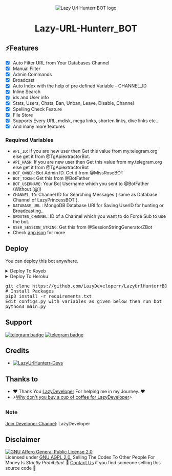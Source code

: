 <p align="center">
  <img src="https://telegra.ph/file/2b160d9765fe080c704d2.png" alt="Lazy Url Hunterr BOT  logo">
</p>
<h1 align="center">
  <b> Lazy-URL-Hunterr_BOT </b>
</h1>

## ⚡️Features

- [x] Auto Filter URL from Your Databases Channel
- [x] Manual Filter
- [x] Admin Commands
- [x] Broadcast
- [x] Auto Index with the help of pre defined Variable - CHANNEL_ID
- [x] Inline Search
- [x] ids and User info 
- [x] Stats, Users, Chats, Ban, Unban, Leave, Disable, Channel
- [x] Spelling Check Feature
- [x] File Store
- [x] Supports Every URL, mdisk, mega links, shorten links, dive links etc...
- [x] And many more features

### Required Variables
* `API_ID`: If you are new user then Get this value from my.telegram.org else get it from @TgApiextractorBot.
* `API_HASH`: If you are new user then Get this value from my.telegram.org else get it from @TgApiextractorBot
* `BOT_OWNER`: Bot Admin ID. Get it from @MissRoseBOT
* `BOT_TOKEN`: Get this from @BotFather
* `BOT_USERNAME`: Your Bot Username which you sent to @BotFather (Without [@])
* `CHANNEL_ID`: Channel ID for Searching Messages.( same as Database Channel of LazyPrincessBOT ).
* `DATABASE_URL` : MongoDB Database URI for Saving UserID for hunting or Broadcasting..
* `UPDATES_CHANNEL`: ID of a Channel which you want to do Force Sub to use the bot.
* `USER_SESSION_STRING`: Get this from @SessionStringGeneratorZBot
* Check [app.json](https://github.com/LazyDeveloperr/LazyUrlHunterrBOT/blob/main/app.json) for more


## Deploy
You can deploy this bot anywhere.


<details><summary>Deploy To Koyeb</summary>
 <p>
   <pre>gunicorn app:app & python3 main.py</pre>
 <br>
 <a target="_blank" href="https://app.koyeb.com/deploy?type=git&repository=github.com/Harmish77/LazyUrlHunterrBOT&branch=main&name=lazyhunterbot"><img alt="Deploy to Koyeb" src="https://binbashbanana.github.io/deploy-buttons/buttons/remade/koyeb.svg"></a>
 </p>
</details>

<details><summary>Deploy To Heroku</summary>
<p>
<br>
<a href="https://heroku.com/deploy?template=https://github.com/Harmish77/LazyUrlHunterrBOT">
  <img src="https://www.herokucdn.com/deploy/button.svg" alt="Deploy">
</a>
</p>
</details>

<p>
<pre>
git clone https://github.com/LazyDeveloperr/LazyUrlHunterrBOT
# Install Packages
pip3 install -r requirements.txt
Edit configs.py with variables as given below then run bot
python3 main.py
</pre>
</p>

## Support
[![telegram badge](https://img.shields.io/badge/Telegram-Group-30302f?style=flat&logo=telegram)](https://telegram.dog/LazyPrincessSupport)
[![telegram badge](https://img.shields.io/badge/Telegram-Channel-30302f?style=flat&logo=telegram)](https://telegram.dog/LazyDeveloper)

## Credits 
* [![LazyUrlHunterr-Devs](https://img.shields.io/static/v1?label=LazyUrlHunterBOT&message=devs&color=critical)](https://telegram.dog/LazyDeveloper)


## Thanks to 
 - ❤️ Thank You [LazyDeveloper](https://telegram.me/LazyDeveloper) For helping me in my Journey..❤️
 - ⚡️[Why don't you buy a cup of coffee for LazyDeveloper](https://telegram.me/LazyDeveloper)⚡️

### Note

[Join Developer Channel](https://telegram.dog/LazyDeveloper): LazyDeveloper

## Disclaimer
[![GNU Affero General Public License 2.0](https://www.gnu.org/graphics/agplv3-155x51.png)](https://www.gnu.org/licenses/agpl-3.0.en.html#header)    
Licensed under [GNU AGPL 2.0.](https://github.com/LazyDeveloperr/LazyUrlHunterrBOT/blob/main/LICENSE)
Selling The Codes To Other People For Money Is *Strictly Prohibited*.
🔺 [Contact Us](https://telegram.me/mRiderDM) if you find someone selling this source code 🔺



